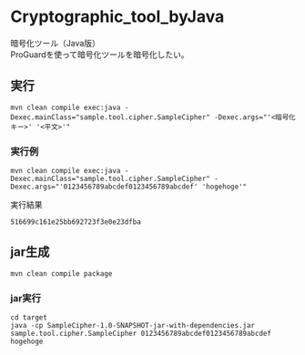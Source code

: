 # Cryptographic_tool_byJava
暗号化ツール（Java版）  
ProGuardを使って暗号化ツールを暗号化したい。

## 実行

```
mvn clean compile exec:java -Dexec.mainClass="sample.tool.cipher.SampleCipher" -Dexec.args="'<暗号化キー>' '<平文>'"
```

### 実行例

```
mvn clean compile exec:java -Dexec.mainClass="sample.tool.cipher.SampleCipher" -Dexec.args="'0123456789abcdef0123456789abcdef' 'hogehoge'"
```

実行結果
```
516699c161e25bb692723f3e0e23dfba
```

## jar生成

```
mvn clean compile package
```

### jar実行

```
cd target
java -cp SampleCipher-1.0-SNAPSHOT-jar-with-dependencies.jar sample.tool.cipher.SampleCipher 0123456789abcdef0123456789abcdef hogehoge
```

